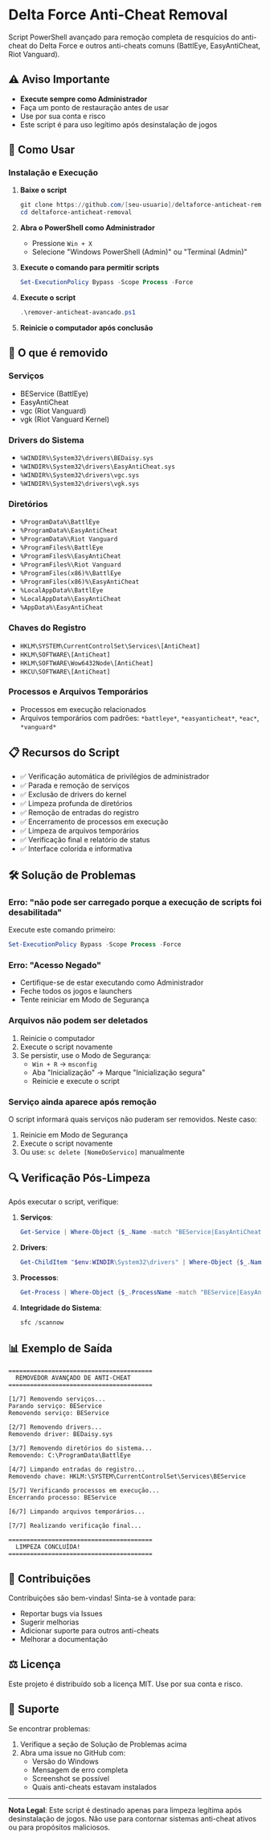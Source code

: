 # Delta Force Anti-Cheat Removal

Script PowerShell avançado para remoção completa de resquícios do anti-cheat do Delta Force e outros anti-cheats comuns (BattlEye, EasyAntiCheat, Riot Vanguard).

## ⚠️ Aviso Importante

- **Execute sempre como Administrador**
- Faça um ponto de restauração antes de usar
- Use por sua conta e risco
- Este script é para uso legítimo após desinstalação de jogos

## 🚀 Como Usar

### Instalação e Execução

1. **Baixe o script**
   ```powershell
   git clone https://github.com/[seu-usuario]/deltaforce-anticheat-removal.git
   cd deltaforce-anticheat-removal
   ```

2. **Abra o PowerShell como Administrador**
   - Pressione `Win + X`
   - Selecione "Windows PowerShell (Admin)" ou "Terminal (Admin)"

3. **Execute o comando para permitir scripts**
   ```powershell
   Set-ExecutionPolicy Bypass -Scope Process -Force
   ```

4. **Execute o script**
   ```powershell
   .\remover-anticheat-avancado.ps1
   ```

5. **Reinicie o computador após conclusão**

## 🎯 O que é removido

### Serviços
- BEService (BattlEye)
- EasyAntiCheat
- vgc (Riot Vanguard)
- vgk (Riot Vanguard Kernel)

### Drivers do Sistema
- `%WINDIR%\System32\drivers\BEDaisy.sys`
- `%WINDIR%\System32\drivers\EasyAntiCheat.sys`
- `%WINDIR%\System32\drivers\vgc.sys`
- `%WINDIR%\System32\drivers\vgk.sys`

### Diretórios
- `%ProgramData%\BattlEye`
- `%ProgramData%\EasyAntiCheat`
- `%ProgramData%\Riot Vanguard`
- `%ProgramFiles%\BattlEye`
- `%ProgramFiles%\EasyAntiCheat`
- `%ProgramFiles%\Riot Vanguard`
- `%ProgramFiles(x86)%\BattlEye`
- `%ProgramFiles(x86)%\EasyAntiCheat`
- `%LocalAppData%\BattlEye`
- `%LocalAppData%\EasyAntiCheat`
- `%AppData%\EasyAntiCheat`

### Chaves do Registro
- `HKLM\SYSTEM\CurrentControlSet\Services\[AntiCheat]`
- `HKLM\SOFTWARE\[AntiCheat]`
- `HKLM\SOFTWARE\Wow6432Node\[AntiCheat]`
- `HKCU\SOFTWARE\[AntiCheat]`

### Processos e Arquivos Temporários
- Processos em execução relacionados
- Arquivos temporários com padrões: `*battleye*`, `*easyanticheat*`, `*eac*`, `*vanguard*`

## 📋 Recursos do Script

- ✅ Verificação automática de privilégios de administrador
- ✅ Parada e remoção de serviços
- ✅ Exclusão de drivers do kernel
- ✅ Limpeza profunda de diretórios
- ✅ Remoção de entradas do registro
- ✅ Encerramento de processos em execução
- ✅ Limpeza de arquivos temporários
- ✅ Verificação final e relatório de status
- ✅ Interface colorida e informativa

## 🛠️ Solução de Problemas

### Erro: "não pode ser carregado porque a execução de scripts foi desabilitada"
Execute este comando primeiro:
```powershell
Set-ExecutionPolicy Bypass -Scope Process -Force
```

### Erro: "Acesso Negado"
- Certifique-se de estar executando como Administrador
- Feche todos os jogos e launchers
- Tente reiniciar em Modo de Segurança

### Arquivos não podem ser deletados
1. Reinicie o computador
2. Execute o script novamente
3. Se persistir, use o Modo de Segurança:
   - `Win + R` → `msconfig`
   - Aba "Inicialização" → Marque "Inicialização segura"
   - Reinicie e execute o script

### Serviço ainda aparece após remoção
O script informará quais serviços não puderam ser removidos. Neste caso:
1. Reinicie em Modo de Segurança
2. Execute o script novamente
3. Ou use: `sc delete [NomeDoServico]` manualmente

## 🔍 Verificação Pós-Limpeza

Após executar o script, verifique:

1. **Serviços**: 
   ```powershell
   Get-Service | Where-Object {$_.Name -match "BEService|EasyAntiCheat|vgc|vgk"}
   ```

2. **Drivers**:
   ```powershell
   Get-ChildItem "$env:WINDIR\System32\drivers" | Where-Object {$_.Name -match "BEDaisy|EasyAntiCheat|vgc|vgk"}
   ```

3. **Processos**:
   ```powershell
   Get-Process | Where-Object {$_.ProcessName -match "BEService|EasyAntiCheat|vgtray|vgc|vgk"}
   ```

4. **Integridade do Sistema**:
   ```powershell
   sfc /scannow
   ```

## 📊 Exemplo de Saída

```
========================================
  REMOVEDOR AVANÇADO DE ANTI-CHEAT
========================================

[1/7] Removendo serviços...
Parando serviço: BEService
Removendo serviço: BEService

[2/7] Removendo drivers...
Removendo driver: BEDaisy.sys

[3/7] Removendo diretórios do sistema...
Removendo: C:\ProgramData\BattlEye

[4/7] Limpando entradas do registro...
Removendo chave: HKLM:\SYSTEM\CurrentControlSet\Services\BEService

[5/7] Verificando processos em execução...
Encerrando processo: BEService

[6/7] Limpando arquivos temporários...

[7/7] Realizando verificação final...

========================================
  LIMPEZA CONCLUÍDA!
========================================
```

## 📝 Contribuições

Contribuições são bem-vindas! Sinta-se à vontade para:
- Reportar bugs via Issues
- Sugerir melhorias
- Adicionar suporte para outros anti-cheats
- Melhorar a documentação

## ⚖️ Licença

Este projeto é distribuído sob a licença MIT. Use por sua conta e risco.

## 🤝 Suporte

Se encontrar problemas:
1. Verifique a seção de Solução de Problemas acima
2. Abra uma issue no GitHub com:
   - Versão do Windows
   - Mensagem de erro completa
   - Screenshot se possível
   - Quais anti-cheats estavam instalados

---

**Nota Legal**: Este script é destinado apenas para limpeza legítima após desinstalação de jogos. Não use para contornar sistemas anti-cheat ativos ou para propósitos maliciosos.
